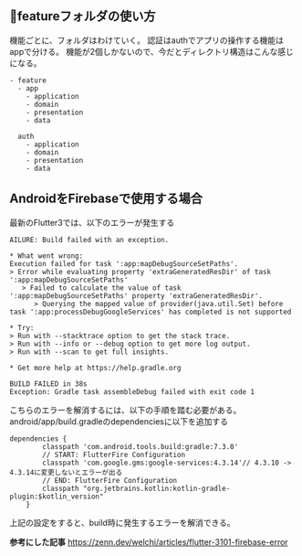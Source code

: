 ## 📁featureフォルダの使い方
機能ごとに、フォルダはわけていく。
認証はauthでアプリの操作する機能はappで分ける。
機能が2個しかないので、今だとディレクトリ構造はこんな感じになる。

```
- feature
  - app
    - application
    - domain
    - presentation
    - data

  auth
    - application
    - domain
    - presentation
    - data
```

## AndroidをFirebaseで使用する場合
最新のFlutter3では、以下のエラーが発生する
```
AILURE: Build failed with an exception.

* What went wrong:
Execution failed for task ':app:mapDebugSourceSetPaths'.
> Error while evaluating property 'extraGeneratedResDir' of task ':app:mapDebugSourceSetPaths'
   > Failed to calculate the value of task ':app:mapDebugSourceSetPaths' property 'extraGeneratedResDir'.
      > Querying the mapped value of provider(java.util.Set) before task ':app:processDebugGoogleServices' has completed is not supported

* Try:
> Run with --stacktrace option to get the stack trace.
> Run with --info or --debug option to get more log output.
> Run with --scan to get full insights.

* Get more help at https://help.gradle.org

BUILD FAILED in 38s
Exception: Gradle task assembleDebug failed with exit code 1
```

こちらのエラーを解消するには、以下の手順を踏む必要がある。
android/app/build.gradleのdependenciesに以下を追加する

```
dependencies {
        classpath 'com.android.tools.build:gradle:7.3.0'
        // START: FlutterFire Configuration
        classpath 'com.google.gms:google-services:4.3.14'// 4.3.10 -> 4.3.14に変更しないとエラーが出る
        // END: FlutterFire Configuration
        classpath "org.jetbrains.kotlin:kotlin-gradle-plugin:$kotlin_version"
    }
```

上記の設定をすると、build時に発生するエラーを解消できる。

**参考にした記事**
https://zenn.dev/welchi/articles/flutter-3101-firebase-error